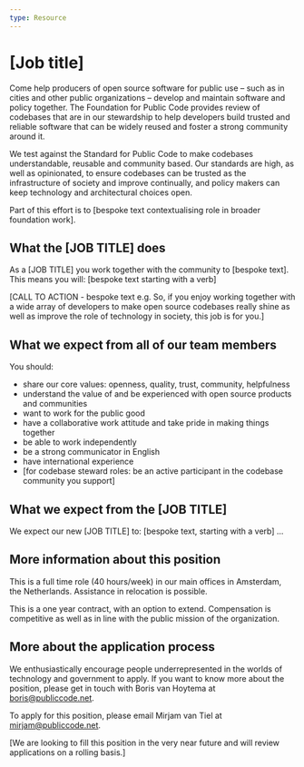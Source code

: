 ```yaml
---
type: Resource
---
```


# [Job title]

Come help producers of open source software for public use – such as in cities and other public organizations – develop and maintain software and policy together. The Foundation for Public Code provides review of codebases that are in our stewardship to help developers build trusted and reliable software that can be widely reused and foster a strong community around it.

We test against the Standard for Public Code to make codebases understandable, reusable and community based. Our standards are high, as well as opinionated, to ensure codebases can be trusted as the infrastructure of society and improve continually, and policy makers can keep technology and architectural choices open.

Part of this effort is to [bespoke text contextualising role in broader foundation work].

## What the [JOB TITLE] does

As a [JOB TITLE] you work together with the community to [bespoke text]. This means you will:
[bespoke text starting with a verb]

[CALL TO ACTION - bespoke text e.g. So, if you enjoy working together with a wide array of developers to make open source codebases really shine as well as improve the role of technology in society, this job is for you.]

## What we expect from all of our team members

You should:
* share our core values: openness, quality, trust, community, helpfulness
* understand the value of and be experienced with open source products and communities
* want to work for the public good
* have a collaborative work attitude and take pride in making things together
* be able to work independently
* be a strong communicator in English
* have international experience
* [for codebase steward roles: be an active participant in the codebase community you support]

## What we expect from the [JOB TITLE]

We expect our new [JOB TITLE] to:
[bespoke text, starting with a verb]
...

## More information about this position

This is a full time role (40 hours/week) in our main offices in Amsterdam, the Netherlands. Assistance in relocation is possible.

This is a one year contract, with an option to extend. Compensation is competitive as well as in line with the public mission of the organization. 

## More about the application process

We enthusiastically encourage people underrepresented in the worlds of technology and government to apply.
If you want to know more about the position, please get in touch with Boris van Hoytema at boris@publiccode.net.

To apply for this position, please email Mirjam van Tiel at mirjam@publiccode.net.

[We are looking to fill this position in the very near future and will review applications on a rolling basis.]
